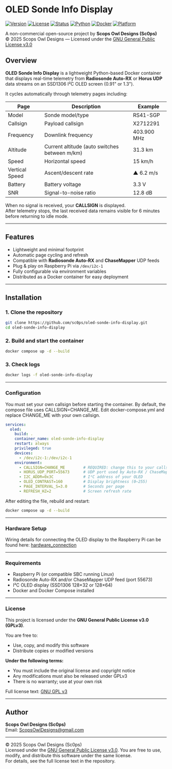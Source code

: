 # OLED Sonde Info Display  
[![Version](https://img.shields.io/badge/Version-1.1-green.svg)](#)
[![License](https://img.shields.io/badge/License-GPLv3-blue.svg)](LICENSE)
[![Status](https://img.shields.io/badge/Status-Stable-success.svg)](#)
[![Python](https://img.shields.io/badge/Python-3.11%2B-yellow.svg)](#)
[![Docker](https://img.shields.io/badge/Docker-Ready-2496ED.svg?logo=docker&logoColor=white)](#)
[![Platform](https://img.shields.io/badge/Platform-Raspberry%20Pi-lightgrey.svg)](#)

A non-commercial open-source project by **Scops Owl Designs (Sc0ps)**  
© 2025 Scops Owl Designs — Licensed under the [GNU General Public License v3.0](LICENSE)


## Overview

**OLED Sonde Info Display** is a lightweight Python-based Docker container that displays real-time telemetry from **Radiosonde Auto-RX** or **Horus UDP** data streams on an SSD1306 I²C OLED screen (0.91" or 1.3").

It cycles automatically through telemetry pages including:

| Page | Description | Example |
|------|--------------|----------|
| Model | Sonde model/type | RS41-SGP |
| Callsign | Payload callsign | X2712291 |
| Frequency | Downlink frequency | 403.900 MHz |
| Altitude | Current altitude (auto switches between m/km) | 31.3 km |
| Speed | Horizontal speed | 15 km/h |
| Vertical Speed | Ascent/descent rate | ▲ 6.2 m/s |
| Battery | Battery voltage | 3.3 V |
| SNR | Signal-to-noise ratio | 12.8 dB |

When no signal is received, your **CALLSIGN** is displayed.  
After telemetry stops, the last received data remains visible for 6 minutes before returning to idle mode.

---

## Features

- Lightweight and minimal footprint  
- Automatic page cycling and refresh  
- Compatible with **Radiosonde Auto-RX** and **ChaseMapper** UDP feeds  
- Plug & play on Raspberry Pi via `/dev/i2c-1`  
- Fully configurable via environment variables  
- Distributed as a Docker container for easy deployment  

---

## Installation

### 1. Clone the repository

```bash
git clone https://github.com/sc0ps/oled-sonde-info-display.git
cd oled-sonde-info-display
```

### 2. Build and start the container
```bash
docker compose up -d --build
```

### 3. Check logs
```bash
docker logs -f oled-sonde-info-display
```
---

### Configuration

You must set your own callsign before starting the container.
By default, the compose file uses CALLSIGN=CHANGE_ME.
Edit docker-compose.yml and replace CHANGE_ME with your own callsign.
```yml
services:
  oled:
    build: .
    container_name: oled-sonde-info-display
    restart: always
    privileged: true
    devices:
      - /dev/i2c-1:/dev/i2c-1
    environment:
      - CALLSIGN=CHANGE_ME        # REQUIRED: change this to your callsign
      - HORUS_UDP_PORT=55673      # UDP port used by Auto-RX / ChaseMapper
      - I2C_ADDR=0x3C             # I²C address of your OLED
      - OLED_CONTRAST=160         # Display brightness (0–255)
      - PAGE_INTERVAL_S=3.0       # Seconds per page
      - REFRESH_HZ=2              # Screen refresh rate
```

After editing the file, rebuild and restart:

```bash
docker compose up -d --build
```

---

### Hardware Setup

Wiring details for connecting the OLED display to the Raspberry Pi can be found here: [hardware_connection](docs/hardware_connection.md)

---

### Requirements

- Raspberry Pi (or compatible SBC running Linux)
- Radiosonde Auto-RX and/or ChaseMapper UDP feed (port 55673)
- I²C OLED display (SSD1306 128×32 or 128×64)
- Docker and Docker Compose installed

---

### License

This project is licensed under the **GNU General Public License v3.0 (GPLv3)**.

You are free to:

- Use, copy, and modify this software  
- Distribute copies or modified versions  

**Under the following terms:**
- You must include the original license and copyright notice  
- Any modifications must also be released under GPLv3  
- There is no warranty; use at your own risk  

Full license text: [GNU GPL v3](https://www.gnu.org/licenses/gpl-3.0.html)

---

## Author

**Scops Owl Designs (Sc0ps)**    
Email: [ScopsOwlDesigns@gmail.com](mailto:ScopsOwlDesigns@gmail.com)

---

© 2025 Scops Owl Designs (Sc0ps)  
Licensed under the [GNU General Public License v3.0](./LICENSE).
You are free to use, modify, and distribute this software under the same license.  
For details, see the full license text in the repository.

